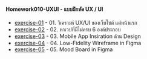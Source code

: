 #### Homework010-UXUI - แบบฝึกหัด UX / UI

* [exercise-01](https://github.com/sher-n/Homework_codecamp_8/blob/main/UXUI/exercise1.txt) - 01. วิเคราะห์ UX/UI ของเว็บไซต์ แค่หน้าแรก
* [exercise-02](https://github.com/sher-n/Homework_codecamp_8/blob/main/UXUI/exercise%202.png) - 02. หาเวปที่มีไม่ครบ 6 องค์ประกอบ
* [exercise-03](https://github.com/sher-n/Homework_codecamp_8/blob/main/UXUI/exercise3.png) - 03. Mobile App Insiration ด้าน Design
* [exercise-04](https://www.figma.com/file/UF7GBdbGZFLzYxVexMNHy3/Cut-lab?node-id=0%3A1) - 04. Low-Fidelity Wireframe in Figma
* [exercise-05](https://www.figma.com/file/UF7GBdbGZFLzYxVexMNHy3/Cut-lab?node-id=0%3A1) - 05. Mood Board in Figma
